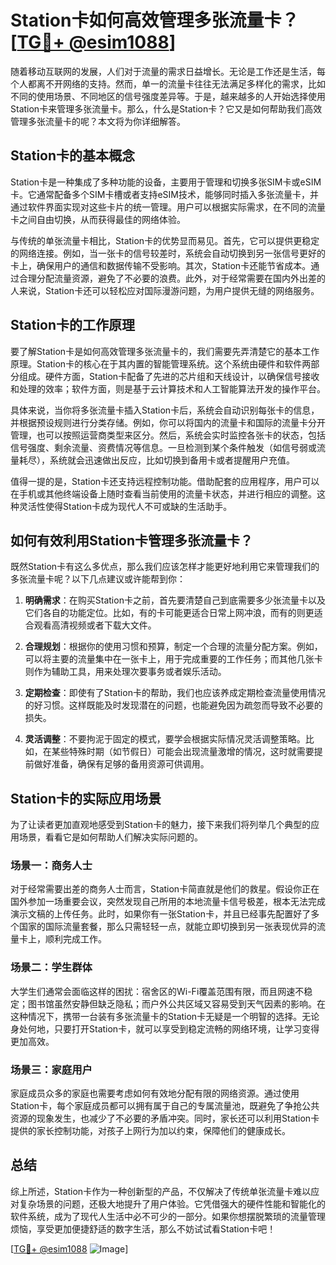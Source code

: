 # Station卡如何高效管理多张流量卡？[[TG💪+ @esim1088](https://t.me/s/esim1088)]

随着移动互联网的发展，人们对于流量的需求日益增长。无论是工作还是生活，每个人都离不开网络的支持。然而，单一的流量卡往往无法满足多样化的需求，比如不同的使用场景、不同地区的信号强度差异等。于是，越来越多的人开始选择使用Station卡来管理多张流量卡。那么，什么是Station卡？它又是如何帮助我们高效管理多张流量卡的呢？本文将为你详细解答。

## Station卡的基本概念

Station卡是一种集成了多种功能的设备，主要用于管理和切换多张SIM卡或eSIM卡。它通常配备多个SIM卡槽或者支持eSIM技术，能够同时插入多张流量卡，并通过软件界面实现对这些卡片的统一管理。用户可以根据实际需求，在不同的流量卡之间自由切换，从而获得最佳的网络体验。

与传统的单张流量卡相比，Station卡的优势显而易见。首先，它可以提供更稳定的网络连接。例如，当一张卡的信号较差时，系统会自动切换到另一张信号更好的卡上，确保用户的通信和数据传输不受影响。其次，Station卡还能节省成本。通过合理分配流量资源，避免了不必要的浪费。此外，对于经常需要在国内外出差的人来说，Station卡还可以轻松应对国际漫游问题，为用户提供无缝的网络服务。

## Station卡的工作原理

要了解Station卡是如何高效管理多张流量卡的，我们需要先弄清楚它的基本工作原理。Station卡的核心在于其内置的智能管理系统。这个系统由硬件和软件两部分组成。硬件方面，Station卡配备了先进的芯片组和天线设计，以确保信号接收和处理的效率；软件方面，则是基于云计算技术和人工智能算法开发的操作平台。

具体来说，当你将多张流量卡插入Station卡后，系统会自动识别每张卡的信息，并根据预设规则进行分类存储。例如，你可以将国内的流量卡和国际的流量卡分开管理，也可以按照运营商类型来区分。然后，系统会实时监控各张卡的状态，包括信号强度、剩余流量、资费情况等信息。一旦检测到某个条件触发（如信号弱或流量耗尽），系统就会迅速做出反应，比如切换到备用卡或者提醒用户充值。

值得一提的是，Station卡还支持远程控制功能。借助配套的应用程序，用户可以在手机或其他终端设备上随时查看当前使用的流量卡状态，并进行相应的调整。这种灵活性使得Station卡成为现代人不可或缺的生活助手。

## 如何有效利用Station卡管理多张流量卡？

既然Station卡有这么多优点，那么我们应该怎样才能更好地利用它来管理我们的多张流量卡呢？以下几点建议或许能帮到你：

1. **明确需求**：在购买Station卡之前，首先要清楚自己到底需要多少张流量卡以及它们各自的功能定位。比如，有的卡可能更适合日常上网冲浪，而有的则更适合观看高清视频或者下载大文件。

2. **合理规划**：根据你的使用习惯和预算，制定一个合理的流量分配方案。例如，可以将主要的流量集中在一张卡上，用于完成重要的工作任务；而其他几张卡则作为辅助工具，用来处理次要事务或者娱乐活动。

3. **定期检查**：即使有了Station卡的帮助，我们也应该养成定期检查流量使用情况的好习惯。这样既能及时发现潜在的问题，也能避免因为疏忽而导致不必要的损失。

4. **灵活调整**：不要拘泥于固定的模式，要学会根据实际情况灵活调整策略。比如，在某些特殊时期（如节假日）可能会出现流量激增的情况，这时就需要提前做好准备，确保有足够的备用资源可供调用。

## Station卡的实际应用场景

为了让读者更加直观地感受到Station卡的魅力，接下来我们将列举几个典型的应用场景，看看它是如何帮助人们解决实际问题的。

### 场景一：商务人士

对于经常需要出差的商务人士而言，Station卡简直就是他们的救星。假设你正在国外参加一场重要会议，突然发现自己所用的本地流量卡信号极差，根本无法完成演示文稿的上传任务。此时，如果你有一张Station卡，并且已经事先配置好了多个国家的国际流量套餐，那么只需轻轻一点，就能立即切换到另一张表现优异的流量卡上，顺利完成工作。

### 场景二：学生群体

大学生们通常会面临这样的困扰：宿舍区的Wi-Fi覆盖范围有限，而且网速不稳定；图书馆虽然安静但缺乏隐私；而户外公共区域又容易受到天气因素的影响。在这种情况下，携带一台装有多张流量卡的Station卡无疑是一个明智的选择。无论身处何地，只要打开Station卡，就可以享受到稳定流畅的网络环境，让学习变得更加高效。

### 场景三：家庭用户

家庭成员众多的家庭也需要考虑如何有效地分配有限的网络资源。通过使用Station卡，每个家庭成员都可以拥有属于自己的专属流量池，既避免了争抢公共资源的现象发生，也减少了不必要的矛盾冲突。同时，家长还可以利用Station卡提供的家长控制功能，对孩子上网行为加以约束，保障他们的健康成长。

## 总结

综上所述，Station卡作为一种创新型的产品，不仅解决了传统单张流量卡难以应对复杂场景的问题，还极大地提升了用户体验。它凭借强大的硬件性能和智能化的软件系统，成为了现代人生活中必不可少的一部分。如果你想摆脱繁琐的流量管理烦恼，享受更加便捷舒适的数字生活，那么不妨试试看Station卡吧！

[[TG💪+ @esim1088](https://t.me/s/esim1088) ![Image](https://i.postimg.cc/4NQfJmqS/Snipaste-2025-05-13-00-14-12.png)]